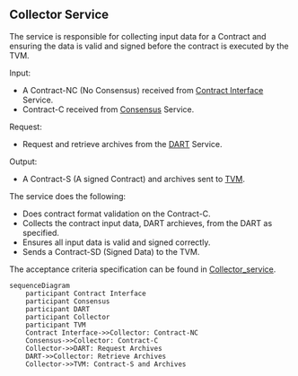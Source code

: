 ## Collector Service

The service is responsible for collecting input data for a Contract and ensuring the data is valid and signed before the contract is executed by the TVM.

Input:
  - A Contract-NC (No Consensus) received from [Contract Interface](/documents/architecture/ContractInterface.md) Service.
  - Contract-C received from [Consensus](/documents/architecture/Consensus.md) Service.

Request:
  - Request and retrieve archives from the [DART](/documents/architecture/DART.md) Service.

Output:
  - A Contract-S (A signed Contract) and archives sent to [TVM](/documents/architecture/TVM.md). 

 The service does the following:

  - Does contract format validation on the Contract-C.
  - Collects the contract input data, DART archieves, from the DART as specified.
  - Ensures all input data is valid and signed correctly.
  - Sends a Contract-SD (Signed Data) to the TVM.

The acceptance criteria specification can be found in [Collector_service](/bdd/tagion/testbench/services/Collector_service.md).

```mermaid
sequenceDiagram
    participant Contract Interface
    participant Consensus
    participant DART 
    participant Collector
    participant TVM 
    Contract Interface->>Collector: Contract-NC 
    Consensus->>Collector: Contract-C
    Collector->>DART: Request Archives
    DART->>Collector: Retrieve Archives
    Collector->>TVM: Contract-S and Archives

```